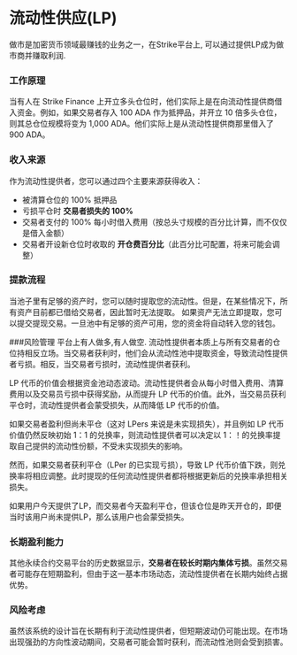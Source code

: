 # 流动性供应(LP)
做市是加密货币领域最赚钱的业务之一，在Strike平台上, 可以通过提供LP成为做市商并赚取利润.

### 工作原理
当有人在 Strike Finance 上开立多头仓位时，他们实际上是在向流动性提供商借入资金。例如，如果交易者存入 100 ADA 作为抵押品，并开立 10 倍多头仓位，则其总仓位规模将变为 1,000 ADA。他们实际上是从流动性提供商那里借入了 900 ADA。

### 收入来源
作为流动性提供者，您可以通过四个主要来源获得收入：
* 被清算仓位的 100% 抵押品
* 亏损平仓时 **交易者损失的 100%**
* 交易者支付的 100% 每小时借入费用（按总头寸规模的百分比计算，而不仅仅是借入金额）
* 交易者开设新仓位时收取的 **开仓费百分比**（此百分比可配置，将来可能会调整）

### 提款流程
当池子里有足够的资产时，您可以随时提取您的流动性。但是，在某些情况下，所有资产目前都已借给交易者，因此暂时无法提取。
如果资产无法立即提取，您可以提交提现交易。一旦池中有足够的资产可用，您的资金将自动转入您的钱包。

###风险管理
平台上有人做多,有人做空.
流动性提供者本质上与所有交易者的仓位持相反立场。当交易者获利时，他们会从流动性池中提取资金，导致流动性提供者亏损。相反，当交易者亏损时，流动性提供者获利。

LP 代币的价值会根据资金池动态波动。流动性提供者会从每小时借入费用、清算费用以及交易员亏损中获得奖励，从而提升 LP 代币的价值。此外，当交易员获利平仓时，流动性提供者会蒙受损失，从而降低 LP 代币的价值。

如果交易者盈利但尚未平仓（这对 LPers 来说是未实现损失），并且例如 LP 代币价值仍然反映初始 1：1 的兑换率，则流动性提供者可以决定以 1：！的兑换率提取自己提供的流动性份额，不受未实现损失的影响。

然而，如果交易者获利平仓（LPer 的已实现亏损），导致 LP 代币价值下跌，则兑换率将相应调整。此时提现的任何流动性提供者都将根据更新后的兑换率承担相关损失。

如果用户今天提供了LP，而交易者今天盈利平仓，但该仓位是昨天开仓的，即便当时该用户尚未提供LP，那么该用户也会蒙受损失。

### 长期盈利能力
其他永续合约交易平台的历史数据显示，**交易者在较长时期内集体亏损**。虽然交易者可能存在短期盈利，但由于这一基本市场动态，流动性提供者在长期内始终占据优势。

### 风险考虑
虽然该系统的设计旨在长期有利于流动性提供者，但短期波动仍可能出现。在市场出现强劲的方向性波动期间，交易者可能会暂时获利，而流动性池则会受到损害。

